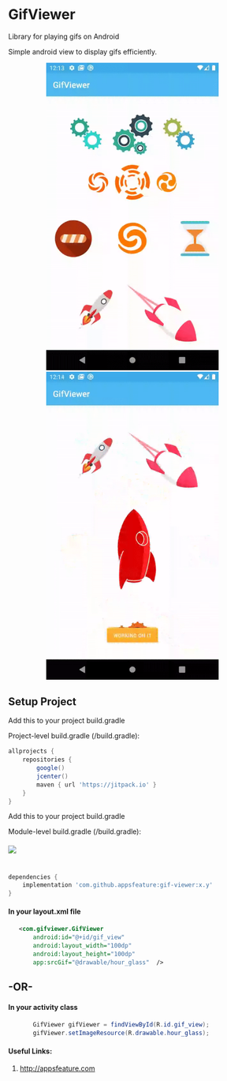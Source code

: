 # GifViewer

Library for playing gifs on Android

Simple android view to display gifs efficiently. 

<p align="center">
  <img src="https://raw.githubusercontent.com/appsfeature/gif-viewer/master/screenshots/sample1.gif" alt="Preview 1" width="350" /> 
  <img src="https://raw.githubusercontent.com/appsfeature/gif-viewer/master/screenshots/sample2.gif" alt="Preview 2" width="350" />  
</p>

## Setup Project

Add this to your project build.gradle

Project-level build.gradle (<project>/build.gradle):

``` gradle 
allprojects {
    repositories {
        google()
        jcenter() 
        maven { url 'https://jitpack.io' } 
    }
}
```

Add this to your project build.gradle

Module-level build.gradle (<module>/build.gradle): 

#### [![](https://jitpack.io/v/appsfeature/gif-viewer.svg)](https://jitpack.io/#appsfeature/gif-viewer)
```gradle  

dependencies {
    implementation 'com.github.appsfeature:gif-viewer:x.y'
} 
```


#### In your layout.xml file
```xml
   <com.gifviewer.GifViewer
       android:id="@+id/gif_view"
       android:layout_width="100dp"
       android:layout_height="100dp"
       app:srcGif="@drawable/hour_glass"  />

```

## -OR-

#### In your activity class
```java
       GifViewer gifViewer = findViewById(R.id.gif_view);
       gifViewer.setImageResource(R.drawable.hour_glass);
```


#### Useful Links:
1. http://appsfeature.com 
